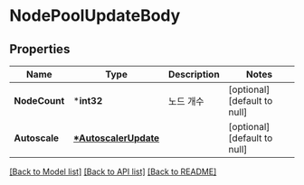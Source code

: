 # NodePoolUpdateBody

## Properties
Name | Type | Description | Notes
------------ | ------------- | ------------- | -------------
**NodeCount** | ***int32** | 노드 개수 | [optional] [default to null]
**Autoscale** | **[*AutoscalerUpdate](AutoscalerUpdate.md)** |  | [optional] [default to null]

[[Back to Model list]](../README.md#documentation-for-models) [[Back to API list]](../README.md#documentation-for-api-endpoints) [[Back to README]](../README.md)


